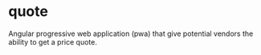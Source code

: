# quote
Angular progressive web application (pwa) that give potential vendors the ability to get a price quote.
